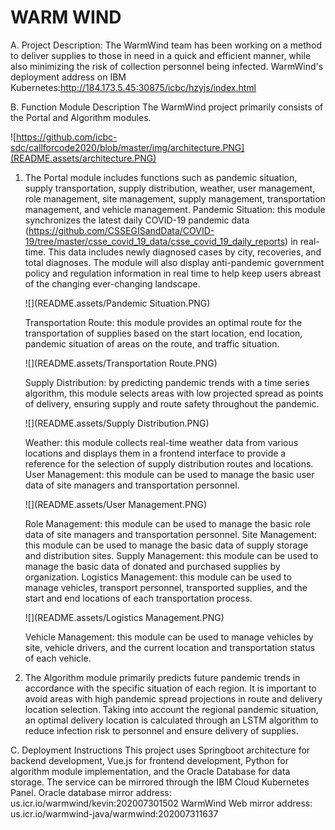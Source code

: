 # WARM WIND

A. Project Description:
The WarmWind team has been working on a method to deliver supplies to those in need in a quick and efficient manner, while also minimizing the risk of collection personnel being infected. WarmWind's deployment address on IBM Kubernetes:http://184.173.5.45:30875/icbc/hzyjs/index.html

B. Function Module Description
The WarmWind project primarily consists of the Portal and Algorithm modules.

![https://github.com/icbc-sdc/callforcode2020/blob/master/img/architecture.PNG](README.assets/architecture.PNG)

1. The Portal module includes functions such as pandemic situation, supply transportation, supply distribution, weather, user management, role management, site management, supply management, transportation management, and vehicle management.
    Pandemic Situation: this module synchronizes the latest daily COVID-19 pandemic data (https://github.com/CSSEGISandData/COVID-19/tree/master/csse_covid_19_data/csse_covid_19_daily_reports) in real-time. This data includes newly diagnosed cases by city, recoveries, and total diagnoses. The module will also display anti-pandemic government policy and regulation information in real time to help keep users abreast of the changing ever-changing landscape.
    
    ![](README.assets/Pandemic Situation.PNG)
    
    Transportation Route: this module provides an optimal route for the transportation of supplies based on the start location, end location, pandemic situation of areas on the route, and traffic situation. 
    
    ![](README.assets/Transportation Route.PNG)
    
    Supply Distribution: by predicting pandemic trends with a time series algorithm, this module selects areas with low projected spread as points of delivery, ensuring supply and route safety throughout the pandemic.
    
    ![](README.assets/Supply Distribution.PNG)
    
    Weather: this module collects real-time weather data from various locations and displays them in a frontend interface to provide a reference for the selection of supply distribution routes and locations.
    User Management: this module can be used to manage the basic user data of site managers and transportation personnel.
    
    ![](README.assets/User Management.PNG)
    
    Role Management: this module can be used to manage the basic role data of site managers and transportation personnel.
    Site Management: this module can be used to manage the basic data of supply storage and distribution sites.
    Supply Management: this module can be used to manage the basic data of donated and purchased supplies by organization.
    Logistics Management: this module can be used to manage vehicles, transport personnel, transported supplies, and the start and end locations of each transportation process.
    
    ![](README.assets/Logistics Management.PNG)
    
    Vehicle Management: this module can be used to manage vehicles by site, vehicle drivers, and the current location and transportation status of each vehicle.
    
2. The Algorithm module primarily predicts future pandemic trends in accordance with the specific situation of each region. It is important to avoid areas with high pandemic spread projections in route and delivery location selection. Taking into account the regional pandemic situation, an optimal delivery location is calculated through an LSTM algorithm to reduce infection risk to personnel and ensure delivery of supplies.

C. Deployment Instructions
  This project uses Springboot architecture for backend development, Vue.js for frontend development, Python for algorithm module implementation, and the Oracle Database for data storage. The service can be mirrored through the IBM Cloud Kubernetes Panel.
  Oracle database mirror address: us.icr.io/warmwind/kevin:202007301502
  WarmWind Web mirror address: us.icr.io/warmwind-java/warmwind:202007311637